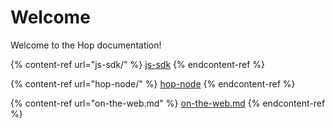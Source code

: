 # Welcome

Welcome to the Hop documentation!

{% content-ref url="js-sdk/" %}
[js-sdk](js-sdk/)
{% endcontent-ref %}

{% content-ref url="hop-node/" %}
[hop-node](hop-node/)
{% endcontent-ref %}

{% content-ref url="on-the-web.md" %}
[on-the-web.md](on-the-web.md)
{% endcontent-ref %}

